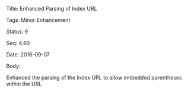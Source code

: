 Title:  Enhanced Parsing of Index URL

Tags:   Minor Enhancement

Status: 9

Seq:    4.60

Date:   2016-09-07

Body:

Enhanced the parsing of the Index URL to allow embedded parentheses within the URL
